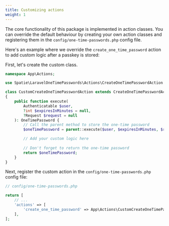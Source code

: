 ```yaml
---
title: Customizing actions
weight: 1
---
```


The core functionality of this package is implemented in action classes. You can override the default behaviour by creating your own action classes and registering them in the `config/one-time-passwords.php` config file.

Here's an example where we override the `create_one_time_password` action to add custom logic after a passkey is stored:

First, let's create the custom class.

```php
namespace App\Actions;

use Spatie\LaravelOneTimePasswords\Actions\CreateOneTimePasswordAction

class CustomCreateOneTimePasswordAction extends CreateOneTimePasswordAction
{
    public function execute(
        Authenticatable $user,
        ?int $expiresInMinutes = null,
        ?Request $request = null
    ): OneTimePassword {
        // Call the parent method to store the one-time password
        $oneTimePassword = parent::execute($user, $expiresInMinutes, $request);

        // Add your custom logic here
        
        // Don't forget to return the one-time password
        return $oneTimePassword;
    }
}
```

Next, register the custom action in the `config/one-time-passwords.php` config file:

```php
// config/one-time-passwords.php

return [
    // ...
    'actions' => [
        'create_one_time_password' => App\Actions\CustomCreateOneTimePasswordAction::class,
    ],
];
```

